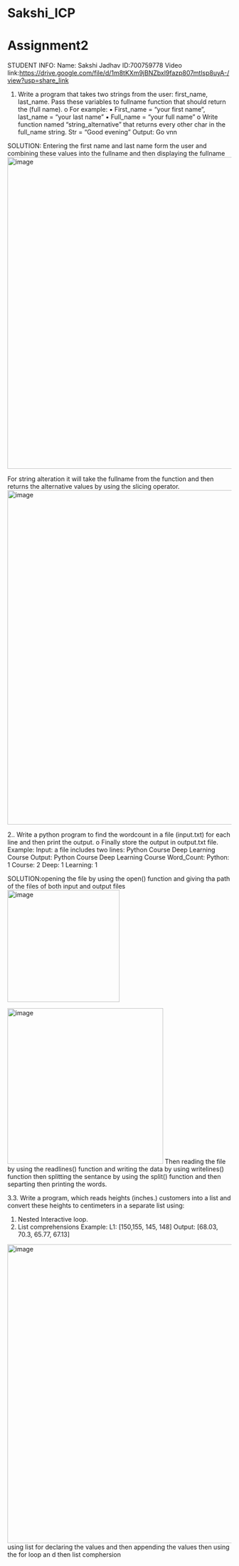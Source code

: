 # Sakshi_ICP
# Assignment2
STUDENT INFO: 
Name: Sakshi Jadhav
ID:700759778
Video link:https://drive.google.com/file/d/1m8tKXm9jBNZbxl9fazp807mtlsp8uyA-/view?usp=share_link

1. Write a program that takes two strings from the user: first_name, last_name. Pass these variables to
fullname function that should return the (full name).
o For example:
▪ First_name = “your first name”, last_name = “your last name”
▪ Full_name = “your full name”
o Write function named “string_alternative” that returns every other char in the full_name string.
Str = “Good evening”
Output: Go vnn

SOLUTION:
Entering the first name and last name form the user and combining these values into the fullname and then displaying the fullname
<img width="701" alt="image" src="https://user-images.githubusercontent.com/122486644/213361498-e482fa53-3ca4-4809-84ad-d845422ecee7.png">

For string alteration it will take the fullname from the function and then returns the alternative values by using the slicing operator.
<img width="752" alt="image" src="https://user-images.githubusercontent.com/122486644/213362070-222f9321-86fd-4fd6-94dc-b8d3d062a7b5.png">


2.. Write a python program to find the wordcount in a file (input.txt) for each line and then print the output.
o Finally store the output in output.txt file.
 Example:
Input: a file includes two lines:
 Python Course
 Deep Learning Course
 Output:
Python Course
 Deep Learning Course
Word_Count:
 Python: 1
Course: 2
Deep: 1
Learning: 1

SOLUTION:opening the file by using the open() function and giving tha path of the files of both input and output files
<img width="252" alt="image" src="https://user-images.githubusercontent.com/122486644/213363132-1b9459b2-1f6d-4aa4-9a6c-a699eb835bd0.png">

<img width="350" alt="image" src="https://user-images.githubusercontent.com/122486644/213362867-e68e1c4f-86ab-4ad1-a2a5-64d702d07af3.png">
Then reading the file by using the readlines() function and writing the data by using writelines() function
then splitting the sentance by using the split() function and then separting then printing the words.

3.3. Write a program, which reads heights (inches.) customers into a list and convert these heights to
centimeters in a separate list using:
1) Nested Interactive loop.
2) List comprehensions
Example: L1: [150,155, 145, 148]
Output: [68.03, 70.3, 65.77, 67.13]

<img width="672" alt="image" src="https://user-images.githubusercontent.com/122486644/213366388-03568dbd-5d2e-4aee-a414-1406bae91c81.png">
using list for declaring the values and then appending the values then using the for loop an d then list comphersion
